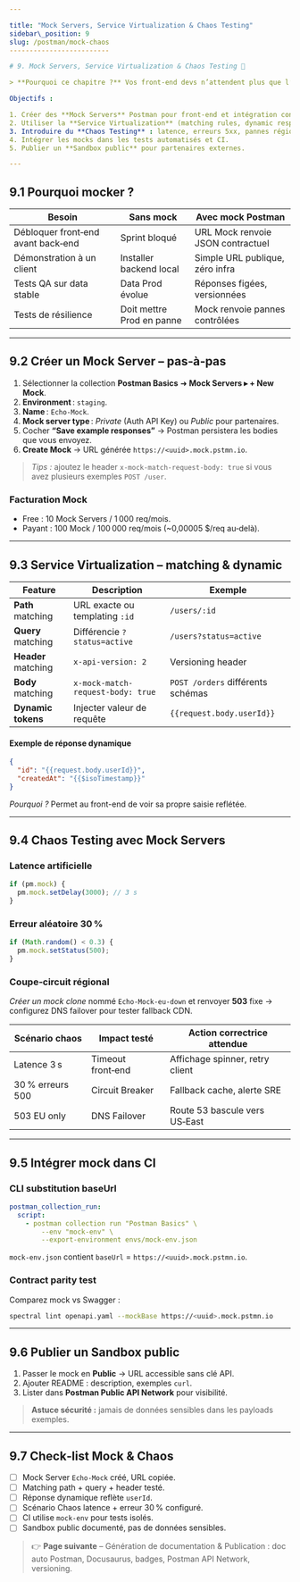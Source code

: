 ```yaml
---

title: "Mock Servers, Service Virtualization & Chaos Testing"
sidebar\_position: 9
slug: /postman/mock-chaos
-------------------------

# 9. Mock Servers, Service Virtualization & Chaos Testing 🧪

> **Pourquoi ce chapitre ?** Vos front‑end devs n’attendent plus que l’API soit prête ; vos tests QA tournent même quand le back‑end est down ; et vous simulez les pires conditions réseau **avant** la production.

Objectifs :

1. Créer des **Mock Servers** Postman pour front‑end et intégration continue.
2. Utiliser la **Service Virtualization** (matching rules, dynamic responses).
3. Introduire du **Chaos Testing** : latence, erreurs 5xx, pannes régionales.
4. Intégrer les mocks dans les tests automatisés et CI.
5. Publier un **Sandbox public** pour partenaires externes.

---
```


## 9.1 Pourquoi mocker ?

| Besoin                             | Sans mock                 | Avec mock Postman                 |
| ---------------------------------- | ------------------------- | --------------------------------- |
| Débloquer front‑end avant back‑end | Sprint bloqué             | URL Mock renvoie JSON contractuel |
| Démonstration à un client          | Installer backend local   | Simple URL publique, zéro infra   |
| Tests QA sur data stable           | Data Prod évolue          | Réponses figées, versionnées      |
| Tests de résilience                | Doit mettre Prod en panne | Mock renvoie pannes contrôlées    |

---

## 9.2 Créer un Mock Server – pas‑à‑pas

1. Sélectionner la collection **Postman Basics** ➜ **Mock Servers ▸ + New Mock**.
2. **Environment** : `staging`.
3. **Name** : `Echo‑Mock`.
4. **Mock server type** : *Private* (Auth API Key) ou *Public* pour partenaires.
5. Cocher **“Save example responses”** → Postman persistera les bodies que vous envoyez.
6. **Create Mock** → URL générée `https://<uuid>.mock.pstmn.io`.

> *Tips :* ajoutez le header `x-mock-match-request-body: true` si vous avez plusieurs exemples `POST /user`.

### Facturation Mock

* Free : 10 Mock Servers / 1 000 req/mois.
* Payant : 100 Mock / 100 000 req/mois (\~0,00005 \$/req au‑delà).

---

## 9.3 Service Virtualization – matching & dynamic

| Feature             | Description                       | Exemple                           |
| ------------------- | --------------------------------- | --------------------------------- |
| **Path** matching   | URL exacte ou templating `:id`    | `/users/:id`                      |
| **Query** matching  | Différencie `?status=active`      | `/users?status=active`            |
| **Header** matching | `x-api-version: 2`                | Versioning header                 |
| **Body** matching   | `x-mock-match-request-body: true` | `POST /orders` différents schémas |
| **Dynamic tokens**  | Injecter valeur de requête        | `{{request.body.userId}}`         |

#### Exemple de réponse dynamique

```json
{
  "id": "{{request.body.userId}}",
  "createdAt": "{{$isoTimestamp}}"
}
```

*Pourquoi ?* Permet au front-end de voir sa propre saisie reflétée.

---

## 9.4 Chaos Testing avec Mock Servers

### Latence artificielle

```js
if (pm.mock) {
  pm.mock.setDelay(3000); // 3 s
}
```

### Erreur aléatoire 30 %

```js
if (Math.random() < 0.3) {
  pm.mock.setStatus(500);
}
```

### Coupe‑circuit régional

*Créer un mock clone* nommé `Echo‑Mock‑eu‑down` et renvoyer **503** fixe → configurez DNS failover pour tester fallback CDN.

| Scénario chaos   | Impact testé      | Action correctrice attendue     |
| ---------------- | ----------------- | ------------------------------- |
| Latence 3 s      | Timeout front‑end | Affichage spinner, retry client |
| 30 % erreurs 500 | Circuit Breaker   | Fallback cache, alerte SRE      |
| 503 EU only      | DNS Failover      | Route 53 bascule vers US‑East   |

---

## 9.5 Intégrer mock dans CI

### CLI substitution baseUrl

```yaml
postman_collection_run:
  script:
    - postman collection run "Postman Basics" \
        --env "mock-env" \
        --export-environment envs/mock-env.json
```

`mock-env.json` contient `baseUrl` = `https://<uuid>.mock.pstmn.io`.

### Contract parity test

Comparez mock vs Swagger :

```bash
spectral lint openapi.yaml --mockBase https://<uuid>.mock.pstmn.io
```

---

## 9.6 Publier un Sandbox public

1. Passer le mock en **Public** → URL accessible sans clé API.
2. Ajouter README : description, exemples `curl`.
3. Lister dans **Postman Public API Network** pour visibilité.

> **Astuce sécurité :** jamais de données sensibles dans les payloads exemples.

---

## 9.7 Check‑list Mock & Chaos

* [ ] Mock Server `Echo‑Mock` créé, URL copiée.
* [ ] Matching path + query + header testé.
* [ ] Réponse dynamique reflète `userId`.
* [ ] Scénario Chaos latence + erreur 30 % configuré.
* [ ] CI utilise `mock-env` pour tests isolés.
* [ ] Sandbox public documenté, pas de données sensibles.

> 👉 **Page suivante** – Génération de documentation & Publication : doc auto Postman, Docusaurus, badges, Postman API Network, versioning.
